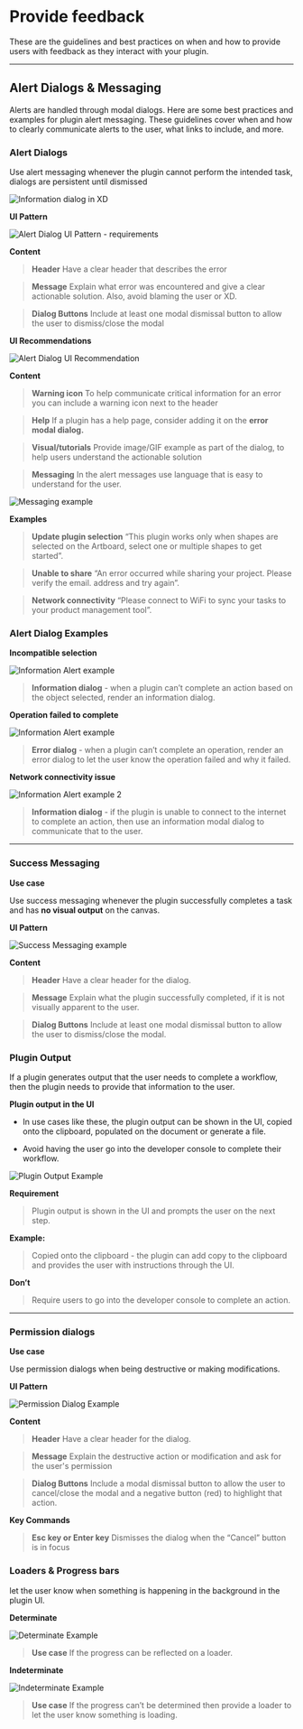 
# **Provide feedback**

These are the guidelines and best practices on when and how to provide users with feedback as they interact with your plugin.

----------
## **Alert Dialogs & Messaging**

Alerts are handled through modal dialogs. Here are some best practices and examples for plugin alert messaging. These guidelines cover when and how to clearly communicate alerts to the user, what links to include, and more. 


### **Alert Dialogs**

Use alert messaging whenever the plugin cannot perform the intended task, dialogs are persistent until dismissed

![Information dialog in XD](../ux_images/Information_Dialog_Xd_example.png)

**UI Pattern**

![Alert Dialog UI Pattern - requirements](../ux_images/Alert_Requirements.png)

**Content**

> **Header** 
Have a clear header that describes the error

> **Message**
Explain what error was encountered and give a clear actionable solution. Also, avoid blaming the user or XD. 

> **Dialog Buttons**
Include at least one modal dismissal button to allow the user to dismiss/close the modal


**UI Recommendations**

![Alert Dialog UI Recommendation](../ux_images/Alert_Recommendations.png)

**Content**

> **Warning icon**
> To help communicate critical information for an error you can include a warning icon next to the header

> **Help**
> If a plugin has a help page, consider adding it on the **error modal dialog.**

> **Visual/tutorials**
> Provide image/GIF example as part of the dialog, to help users understand the actionable solution 

> **Messaging**
> In the alert messages use language that is easy to understand for the user. 


![Messaging example](../ux_images/Messaging_example.png)

**Examples**

> **Update plugin selection** 
> “This plugin works only when shapes are selected on the Artboard, select one or multiple shapes to get started”.

> **Unable to share**
> “An error occurred while sharing your project. Please verify the email. address and try again”.

> **Network connectivity** 
> “Please connect to WiFi to sync your tasks to your product management tool”.


### Alert Dialog Examples

**Incompatible selection**

![Information Alert example](../ux_images/Alert_Information_example.png)

> **Information dialog** - when a plugin can’t complete an action based on the object selected, render an information dialog. 


**Operation failed to complete**

![Information Alert example](../ux_images/Error_alert_example.png)

> **Error dialog** - when a plugin can’t complete an operation, render an error dialog to let the user know the operation failed and why it failed.

**Network connectivity issue**

![Information Alert example 2](../ux_images/Alert_Information_example_2.png)

> **Information dialog** - if the plugin is unable to connect to the internet to complete an action, then use an information modal dialog to communicate that to the user.



----------
### Success Messaging

**Use case**

Use success messaging whenever the plugin successfully completes a task and has **no visual output** on the canvas.

**UI Pattern**

![Success Messaging example](../ux_images/Success_message_example.png)

**Content**

> **Header** 
> Have a clear header for the dialog. 

> **Message**
> Explain what the plugin successfully completed, if it is not visually apparent to the user.

> **Dialog Buttons**
> Include at least one modal dismissal button to allow the user to dismiss/close the modal.


### Plugin Output

If a plugin generates output that the user needs to complete a workflow, then the plugin needs to provide that information to the user.

**Plugin output in the UI**

- In use cases like these, the plugin output can be shown in the UI, copied onto the clipboard, populated on the document or generate a file. 

- Avoid having the user go into the developer console to complete their workflow.

![Plugin Output Example](../ux_images/Plugin_output.png)

**Requirement**
> Plugin output is shown in the UI and prompts the user on the next step.

**Example:**

> Copied onto the clipboard - the plugin can add copy to the clipboard and provides the user with instructions through the UI.

**Don’t**
> Require users to go into the developer console to complete an action. 

----------
### Permission dialogs

**Use case**

Use permission dialogs when being destructive or making modifications.

**UI Pattern**

![Permission Dialog Example](../ux_images/Permission_dialog_example.png)


**Content**

> **Header** 
Have a clear header for the dialog. 

> **Message**
Explain the destructive action or modification and ask for the user's permission

> **Dialog Buttons**
Include a modal dismissal button to allow the user to cancel/close the modal and a negative button (red) to highlight that action. 

**Key Commands**

> **Esc key or Enter key**
Dismisses the dialog when the “Cancel” button is in focus


### Loaders & Progress bars

let the user know when something is happening in the background in the plugin UI. 


**Determinate**

![Determinate Example](../ux_images/Determinate_loader_example.png)

> **Use case**
If the progress can be reflected on a loader. 


**Indeterminate**

![Indeterminate Example](../ux_images/Indeterminate_loader_example.png)

> **Use case**
If the progress can’t be determined then provide a loader to let the user know something is loading.
